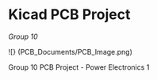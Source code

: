 # Kicad PCB Project
*Group 10*

![} (PCB_Documents/PCB_Image.png)

Group 10 PCB Project - Power Electronics 1
